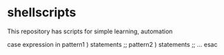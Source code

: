 # shellscripts
This repository has scripts for simple learning, automation


case expression in
    pattern1 )
        statements ;;
    pattern2 )
        statements ;;
    ...
esac

